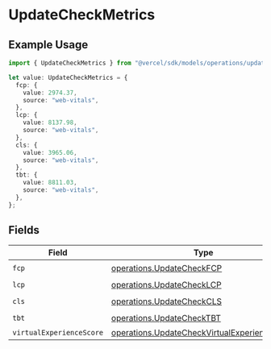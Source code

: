 # UpdateCheckMetrics

## Example Usage

```typescript
import { UpdateCheckMetrics } from "@vercel/sdk/models/operations/updatecheck.js";

let value: UpdateCheckMetrics = {
  fcp: {
    value: 2974.37,
    source: "web-vitals",
  },
  lcp: {
    value: 8137.98,
    source: "web-vitals",
  },
  cls: {
    value: 3965.06,
    source: "web-vitals",
  },
  tbt: {
    value: 8811.03,
    source: "web-vitals",
  },
};
```

## Fields

| Field                                                                                                        | Type                                                                                                         | Required                                                                                                     | Description                                                                                                  |
| ------------------------------------------------------------------------------------------------------------ | ------------------------------------------------------------------------------------------------------------ | ------------------------------------------------------------------------------------------------------------ | ------------------------------------------------------------------------------------------------------------ |
| `fcp`                                                                                                        | [operations.UpdateCheckFCP](../../models/operations/updatecheckfcp.md)                                       | :heavy_check_mark:                                                                                           | N/A                                                                                                          |
| `lcp`                                                                                                        | [operations.UpdateCheckLCP](../../models/operations/updatechecklcp.md)                                       | :heavy_check_mark:                                                                                           | N/A                                                                                                          |
| `cls`                                                                                                        | [operations.UpdateCheckCLS](../../models/operations/updatecheckcls.md)                                       | :heavy_check_mark:                                                                                           | N/A                                                                                                          |
| `tbt`                                                                                                        | [operations.UpdateCheckTBT](../../models/operations/updatechecktbt.md)                                       | :heavy_check_mark:                                                                                           | N/A                                                                                                          |
| `virtualExperienceScore`                                                                                     | [operations.UpdateCheckVirtualExperienceScore](../../models/operations/updatecheckvirtualexperiencescore.md) | :heavy_minus_sign:                                                                                           | N/A                                                                                                          |